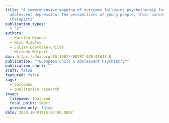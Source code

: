 ```yaml
---
title: "A comprehensive mapping of outcomes following psychotherapy for
  adolescent depression: The perspectives of young people, their parents and
  therapists"
publication_types:
  - "2"
authors:
  - Karolin Krause
  - Nick Midgley
  - Julian Edbrooke-Childs
  - Miranda Wolpert
doi: https://doi.org/10.1007/s00787-020-01648-8
publication: "*European Child & Adolescent Psychiatry*"
publication_short: ""
draft: false
featured: false
tags:
  - outcomes
  - qualitative research
image:
  filename: featured
  focal_point: Smart
  preview_only: false
date: 2020-10-01T15:07:00.000Z
---
```

